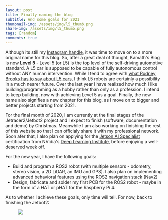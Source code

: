 ```yaml
---
layout: post
title: Finally naming the blog
subtitle: And some goals for 2021
thumbnail-img: /assets/img/l5_thumb.png
share-img: /assets/img/l5_thumb.png
tags: [random]
comments: true
---
```


Although its still my [Instagram handle](https://instagram.com/kamathsblog), it was time to move on to a more original name for this blog. So, after a great deal of thought, Kamath's Blog is now **Level 5** -  Level 5 (or L5) is the top level of the self-driving automotive standard. A L5 car is supposed to be capable of fully autonomous control without ANY human intervention. While I tend to agree with [what Rodney Brooks has to say about L5 cars](https://rodneybrooks.com/predictions-scorecard-2021-january-01/), I think L5 robots are certainly a possibility in a much nearer future. Over the last year I have realized how much I like building/programming as a hobby rather than only as a profession. I intend to keep building, now with achieving Level 5 as a goal. Finally, the new name also signifies a new chapter for this blog, as I move on to bigger and better projects starting from 2021.  

For the final month of 2020, I am currently at the final stages of the Jetracer2/Jetbot2 project and I expect to finish (software, documentation and demo) by Christmas. Meanwhile I am also working on finishing the rest of this website so that I can officialy share it with my professional network. Soon afer that, I also plan on applying for the [Jetson AI Specialist](https://developer.nvidia.com/embedded/learn/jetson-ai-certification-programs) certification from NVidia's [Deep Learning Institute](https://www.nvidia.com/en-us/deep-learning-ai/education/), before enjoying a well-deserved week off. 

For the new year, I have the following goals:

* Build and program a ROS2 robot (with multiple sensors - odometry, stereo vision, a 2D LiDAR, an IMU and GPS). I also plan on implementing advanced behavioral features using the ROS2 navigation stack (Nav2)
* Design, fabricate and solder my first PCB for the ROS2 robot - maybe in the form of a HAT or pHAT for the Raspberry Pi 4. 

As to whether I achieve these goals, only time will tell. For now, back to finishing the Jetbot2:

<figure class="aligncenter">
	<img src="https://adityakamath.github.io/assets/img/jetbot2_messy_desk.jpg" />
</figure>

